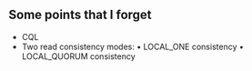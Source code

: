 ## Some points that I forget

- CQL
- Two read consistency modes:
    • LOCAL_ONE consistency
    • LOCAL_QUORUM consistency